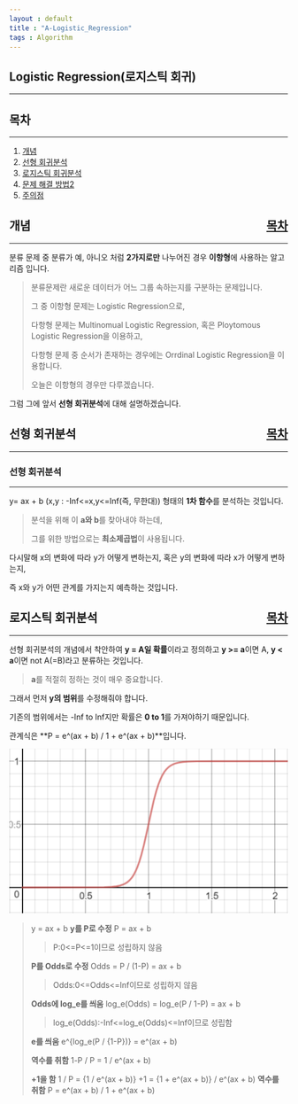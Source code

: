 ```yaml
---
layout : default
title : "A-Logistic_Regression"
tags : Algorithm
---
```


## Logistic Regression(로지스틱 회귀)

---

<div id="index">
<h2>목차</h2>
</div>

---

1. [개념](#intro)
2. [선형 회귀분석](#linear)
3. [로지스틱 회귀분석](#logistic)
4. [문제 해결 방법2](#resolve2)
5. [주의점](#warning)


<div id="intro">
<h2>개념<div style="float:right"><a href="#index">목차</a></div></h2>
</div>

---

분류 문제 중 분류가 예, 아니오 처럼 **2가지로만** 나누어진 경우 **이항형**에 사용하는 알고리즘 입니다.

>분류문제란 새로운 데이터가 어느 그룹 속하는지를 구분하는 문제입니다.
>
>그 중 이항형 문제는 Logistic Regression으로,
>
>다항형 문제는 Multinomual Logistic Regression, 혹은 Ploytomous Logistic Regression을 이용하고,
>
>다항형 문제 중 순서가 존재하는 경우에는 Orrdinal Logistic Regression을 이용합니다.
>
>오늘은 이항형의 경우만 다루겠습니다.

그럼 그에 앞서 **선형 회귀분석**에 대해 설명하겠습니다.

<div id="linear">
<h2>선형 회귀분석<div style="float:right"><a href="#index">목차</a></div></h2>
</div>

---

### 선형 회귀분석

---

y= ax + b (x,y : -Inf<=x,y<=Inf(즉, 무한대)) 형태의 **1차 함수**를 분석하는 것입니다.

>분석을 위해 이 **a와 b**를 찾아내야 하는데,
>
>그를 위한 방법으로는 **최소제곱법**이 사용됩니다.

다시말해 x의 변화에 따라 y가 어떻게 변하는지, 혹은 y의 변화에 따라 x가 어떻게 변하는지,

즉 x와 y가 어떤 관계를 가지는지 예측하는 것입니다.

<div id="logistic">
<h2>로지스틱 회귀분석<div style="float:right"><a href="#index">목차</a></div></h2>
</div>

---

선형 회귀분석의 개념에서 착안하여 **y = A일 확률**이라고 정의하고 **y >= a**이면 A, **y < a**이면 not A(=B)라고 분류하는 것입니다.
>
>**a**를 적절히 정하는 것이 매우 중요합니다.

그래서 먼저 **y의 범위**를 수정해줘야 합니다.

기존의 범위에서는 -Inf to Inf지만 확률은 **0 to 1**를 가져야하기 때문입니다.

관계식은 **P = e^(ax + b) / 1 + e^(ax + b)**입니다.

![Not so big](../assets/img/Algorithm/losistic.png)

>y = ax + b
>**y를 P로 수정**
>P = ax + b
>>P:0<=P<=1이므로 성립하지 않음
>
>**P를 Odds로 수정**
>Odds = P / (1-P) = ax + b
>>Odds:0<=Odds<=Inf이므로 성립하지 않음
>
>**Odds에 log_e를 씌움**
>log_e(Odds) = log_e(P / 1-P) = ax + b
>>log_e(Odds):-Inf<=log_e(Odds)<=Inf이므로 성립함
>
>**e를 씌움**
>e^{log_e(P / {1-P})} = e^(ax + b)
>
>**역수를 취함**
>1-P / P = 1 / e^(ax + b)
>
>**+1을 함**
>1 / P = {1 / e^(ax + b)} +1 = {1 + e^(ax + b)} / e^(ax + b)
>**역수를 취함**
>P = e^(ax + b) / 1 + e^(ax + b)
